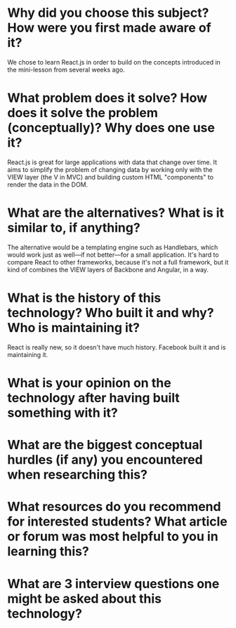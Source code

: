 # Why did you choose this subject? How were you first made aware of it?

We chose to learn React.js in order to build on the concepts introduced in the mini-lesson from several weeks ago.

# What problem does it solve? How does it solve the problem (conceptually)? Why does one use it?

React.js is great for large applications with data that change over time. It aims to simplify the problem of changing data by working only with the VIEW layer (the V in MVC) and building custom HTML "components" to render the data in the DOM.

# What are the alternatives? What is it similar to, if anything?

The alternative would be a templating engine such as Handlebars, which would work just as well—if not better—for a small application. It's hard to compare React to other frameworks, because it's not a full framework, but it kind of combines the VIEW layers of Backbone and Angular, in a way.

# What is the history of this technology? Who built it and why? Who is maintaining it?

React is really new, so it doesn't have much history. Facebook built it and is maintaining it.

# What is your opinion on the technology after having built something with it?



# What are the biggest conceptual hurdles (if any) you encountered when researching this?

# What resources do you recommend for interested students? What article or forum was most helpful to you in learning this?


# What are 3 interview questions one might be asked about this technology?
